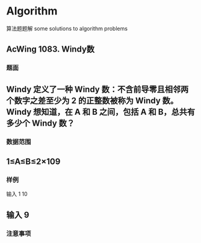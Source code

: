 # Algorithm
算法题题解
some solutions to algorithm problems
## AcWing 1083. Windy数
### 题面
Windy 定义了一种 Windy 数：不含前导零且相邻两个数字之差至少为 2 的正整数被称为 Windy 数。
Windy 想知道，在 A 和 B 之间，包括 A 和 B，总共有多少个 Windy 数？
---
### 数据范围
1≤A≤B≤2×109
---
### 样例
输入
1 10

输入
9
---

### 注意事项

